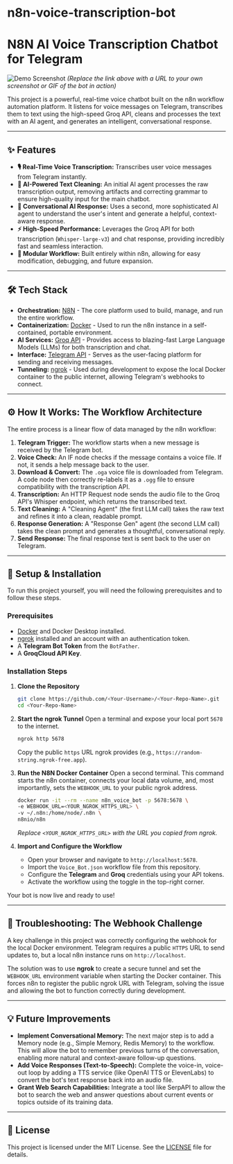 # n8n-voice-transcription-bot
# N8N AI Voice Transcription Chatbot for Telegram

![Demo Screenshot](https://i.imgur.com/gK9Q2aB.png)
*(Replace the link above with a URL to your own screenshot or GIF of the bot in action)*

This project is a powerful, real-time voice chatbot built on the n8n workflow automation platform. It listens for voice messages on Telegram, transcribes them to text using the high-speed Groq API, cleans and processes the text with an AI agent, and generates an intelligent, conversational response.

---

## ✨ Features

*   **🎙️ Real-Time Voice Transcription:** Transcribes user voice messages from Telegram instantly.
*   **🧠 AI-Powered Text Cleaning:** An initial AI agent processes the raw transcription output, removing artifacts and correcting grammar to ensure high-quality input for the main chatbot.
*   **🤖 Conversational AI Response:** Uses a second, more sophisticated AI agent to understand the user's intent and generate a helpful, context-aware response.
*   **⚡ High-Speed Performance:** Leverages the Groq API for both transcription (`Whisper-large-v3`) and chat response, providing incredibly fast and seamless interaction.
*   **🧩 Modular Workflow:** Built entirely within n8n, allowing for easy modification, debugging, and future expansion.

---

## 🛠️ Tech Stack

*   **Orchestration:** [N8N](https://n8n.io/) - The core platform used to build, manage, and run the entire workflow.
*   **Containerization:** [Docker](https://www.docker.com/) - Used to run the n8n instance in a self-contained, portable environment.
*   **AI Services:** [Groq API](https://groq.com/) - Provides access to blazing-fast Large Language Models (LLMs) for both transcription and chat.
*   **Interface:** [Telegram API](https://core.telegram.org/bots/api) - Serves as the user-facing platform for sending and receiving messages.
*   **Tunneling:** [ngrok](https://ngrok.com/) - Used during development to expose the local Docker container to the public internet, allowing Telegram's webhooks to connect.

---

## ⚙️ How It Works: The Workflow Architecture

The entire process is a linear flow of data managed by the n8n workflow:

1.  **Telegram Trigger:** The workflow starts when a new message is received by the Telegram bot.
2.  **Voice Check:** An IF node checks if the message contains a voice file. If not, it sends a help message back to the user.
3.  **Download & Convert:** The `.oga` voice file is downloaded from Telegram. A code node then correctly re-labels it as a `.ogg` file to ensure compatibility with the transcription API.
4.  **Transcription:** An HTTP Request node sends the audio file to the Groq API's Whisper endpoint, which returns the transcribed text.
5.  **Text Cleaning:** A "Cleaning Agent" (the first LLM call) takes the raw text and refines it into a clean, readable prompt.
6.  **Response Generation:** A "Response Gen" agent (the second LLM call) takes the clean prompt and generates a thoughtful, conversational reply.
7.  **Send Response:** The final response text is sent back to the user on Telegram.

---

## 🚀 Setup & Installation

To run this project yourself, you will need the following prerequisites and to follow these steps.

### Prerequisites

*   [Docker](https://www.docker.com/products/docker-desktop/) and Docker Desktop installed.
*   [ngrok](https://ngrok.com/download) installed and an account with an authentication token.
*   A **Telegram Bot Token** from the `BotFather`.
*   A **GroqCloud API Key**.

### Installation Steps

1.  **Clone the Repository**
    ```bash
    git clone https://github.com/<Your-Username>/<Your-Repo-Name>.git
    cd <Your-Repo-Name>
    ```

2.  **Start the ngrok Tunnel**
    Open a terminal and expose your local port `5678` to the internet.
    ```bash
    ngrok http 5678
    ```
    Copy the public `https` URL ngrok provides (e.g., `https://random-string.ngrok-free.app`).

3.  **Run the N8N Docker Container**
    Open a second terminal. This command starts the n8n container, connects your local data volume, and, most importantly, sets the `WEBHOOK_URL` to your public ngrok address.

    ```bash
    docker run -it --rm --name n8n_voice_bot -p 5678:5678 \
    -e WEBHOOK_URL=<YOUR_NGROK_HTTPS_URL> \
    -v ~/.n8n:/home/node/.n8n \
    n8nio/n8n
    ```
    *Replace `<YOUR_NGROK_HTTPS_URL>` with the URL you copied from ngrok.*

4.  **Import and Configure the Workflow**
    *   Open your browser and navigate to `http://localhost:5678`.
    *   Import the `Voice_Bot.json` workflow file from this repository.
    *   Configure the **Telegram** and **Groq** credentials using your API tokens.
    *   Activate the workflow using the toggle in the top-right corner.

Your bot is now live and ready to use!

---

## 🔧 Troubleshooting: The Webhook Challenge

A key challenge in this project was correctly configuring the webhook for the local Docker environment. Telegram requires a public `HTTPS` URL to send updates to, but a local n8n instance runs on `http://localhost`.

The solution was to use **ngrok** to create a secure tunnel and set the `WEBHOOK_URL` environment variable when starting the Docker container. This forces n8n to register the public ngrok URL with Telegram, solving the issue and allowing the bot to function correctly during development.

---

## 💡 Future Improvements

*   **Implement Conversational Memory:** The next major step is to add a Memory node (e.g., Simple Memory, Redis Memory) to the workflow. This will allow the bot to remember previous turns of the conversation, enabling more natural and context-aware follow-up questions.
*   **Add Voice Responses (Text-to-Speech):** Complete the voice-in, voice-out loop by adding a TTS service (like OpenAI TTS or ElevenLabs) to convert the bot's text response back into an audio file.
*   **Grant Web Search Capabilities:** Integrate a tool like SerpAPI to allow the bot to search the web and answer questions about current events or topics outside of its training data.

---

## 📄 License

This project is licensed under the MIT License. See the [LICENSE](LICENSE) file for details.
